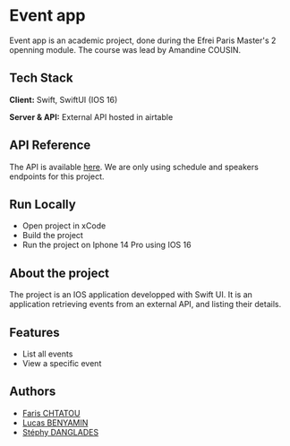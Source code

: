 
# Event app

Event app is an academic project, done during the Efrei Paris Master's 2 openning module.
The course was lead by Amandine COUSIN. 

## Tech Stack

**Client:** Swift, SwiftUI (IOS 16)

**Server & API:** External API hosted in airtable

## API Reference 

The API is available [here](https://airtable.com/appLxCaCuYWnjaSKB/tblon3PzkaCkPGUnr/viwPg3QwJjoQEsQSQ?blocks=hide).
We are only using schedule and speakers endpoints for this project.

## Run Locally

- Open project in xCode
- Build the project 
- Run the project on Iphone 14 Pro using IOS 16
    

## About the project

The project is an IOS application developped with Swift UI. It is an application retrieving events from an external API, and listing their details.

## Features

- List all events
- View a specific event


## Authors

- [Faris CHTATOU](https://www.github.com/Farischt)
- [Lucas BENYAMIN](https://github.com/lbenyamin)
- [Stéphy DANGLADES](https://github.com/stephyDgds)

